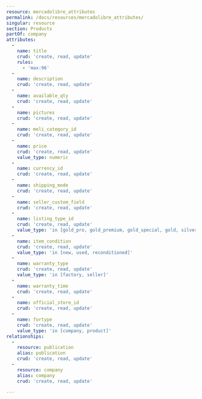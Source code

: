 ```yaml
---
resource: mercadolibre_attributes
permalink: /docs/resources/mercadolibre_attributes/
singular: resource
section: Products
partOf: company
attributes:
  -
    name: title
    crud: 'create, read, update'
    rules:
      - 'max:96'
  -
    name: description
    crud: 'create, read, update'
  -
    name: available_qty
    crud: 'create, read, update'
  -
    name: pictures
    crud: 'create, read, update'
  -
    name: meli_category_id
    crud: 'create, read, update'
  -
    name: price
    crud: 'create, read, update'
    value_type: numeric
  -
    name: currency_id
    crud: 'create, read, update'
  -
    name: shipping_mode
    crud: 'create, read, update'
  -
    name: seller_custom_field
    crud: 'create, read, update'
  -
    name: listing_type_id
    crud: 'create, read, update'
    value_type: 'in [gold_pro, gold_premium, gold_special, gold, silver, bronze, free]'
  -
    name: item_condition
    crud: 'create, read, update'
    value_type: 'in [new, used, reconditioned]'
  -
    name: warranty_type
    crud: 'create, read, update'
    value_type: 'in [factory, seller]'
  -
    name: warranty_time
    crud: 'create, read, update'
  -
    name: official_store_id
    crud: 'create, read, update'
  -
    name: fortype
    crud: 'create, read, update'
    value_type: 'in [company, product]'
relationships:
  -
    resource: publication
    alias: publication
    crud: 'create, read, update'
  -
    resource: company
    alias: company
    crud: 'create, read, update'

---
```


